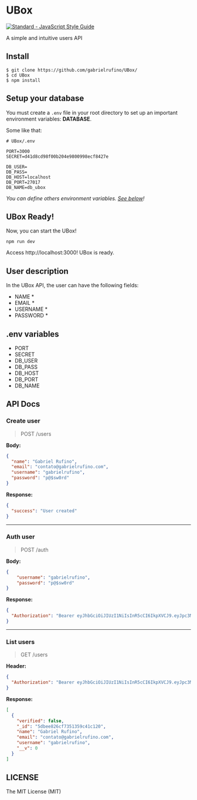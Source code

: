 # UBox

[![Standard - JavaScript Style Guide](https://img.shields.io/badge/code%20style-standard-brightgreen.svg)](https://standardjs.com/)

A simple and intuitive users API

## Install

```
$ git clone https://github.com/gabrielrufino/UBox/
$ cd UBox
$ npm install
```

## Setup your database

You must create a <code>.env</code> file in your root directory to set up an important environment variables: <strong>DATABASE</strong>.

Some like that:
```env
# UBox/.env

PORT=3000
SECRET=d41d8cd98f00b204e9800998ecf8427e

DB_USER=
DB_PASS=
DB_HOST=localhost
DB_PORT=27017
DB_NAME=db_ubox
```

<em>You can define others environment variables. <a href="#env-variables">See below</a>!</em>

## UBox Ready!

Now, you can start the UBox!

```
npm run dev
```

Access http://localhost:3000! UBox is ready.

## User description

In the UBox API, the user can have the following fields:

- NAME *
- EMAIL *
- USERNAME *
- PASSWORD *

## .env variables

- PORT
- SECRET
- DB_USER
- DB_PASS
- DB_HOST
- DB_PORT
- DB_NAME

## API Docs

### Create user

> POST /users

**Body:**
```json
{
  "name": "Gabriel Rufino",
  "email": "contato@gabrielrufino.com",
  "username": "gabrielrufino",
  "password": "p@$sw0rd"
}
```

**Response:**
```json
{
  "success": "User created"
}
```

---

### Auth user

> POST /auth

**Body:**
```json
{
	"username": "gabrielrufino",
	"password": "p@$sw0rd"
}
```

**Response:**
```json
{
  "Authorization": "Bearer eyJhbGciOiJIUzI1NiIsInR5cCI6IkpXVCJ9.eyJpc3MiOiJodHRwOi8vbG9jYWxob3N0OjMwMDAvIiwic3ViIjoiNWRiZWU4MjZjZjczNTEzNTljNDFjMTIwIiwiaWF0IjoxNTcyNzk0MzM0LCJleHAiOjE1NzI3OTc5MzR9.qsIERF-02_HikpvLNQTsTestfXMfL_z0pytSjK6wyoc"
}
```

---

### List users

> GET /users

**Header:**
```json
{
  "Authorization": "Bearer eyJhbGciOiJIUzI1NiIsInR5cCI6IkpXVCJ9.eyJpc3MiOiJodHRwOi8vbG9jYWxob3N0OjMwMDAvIiwic3ViIjoiNWRiZWU4MjZjZjczNTEzNTljNDFjMTIwIiwiaWF0IjoxNTcyNzk0MzM0LCJleHAiOjE1NzI3OTc5MzR9.qsIERF-02_HikpvLNQTsTestfXMfL_z0pytSjK6wyoc"
}
```

**Response:**
```json
[
  {
    "verified": false,
    "_id": "5dbee826cf7351359c41c120",
    "name": "Gabriel Rufino",
    "email": "contato@gabrielrufino.com",
    "username": "gabrielrufino",
    "__v": 0
  }
]
```

## LICENSE

The MIT License (MIT)
